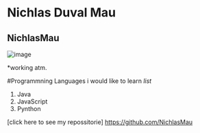 # Nichlas Duval Mau
## NichlasMau

![image](https://user-images.githubusercontent.com/113162063/215468255-2a5498c3-80ab-488b-8f83-b734a5263168.png)

*working atm.

#Programmning Languages i would like to learn
*list*
1. Java
2. JavaScript
3. Pynthon

[click here to see my repossitorie] https://github.com/NichlasMau


